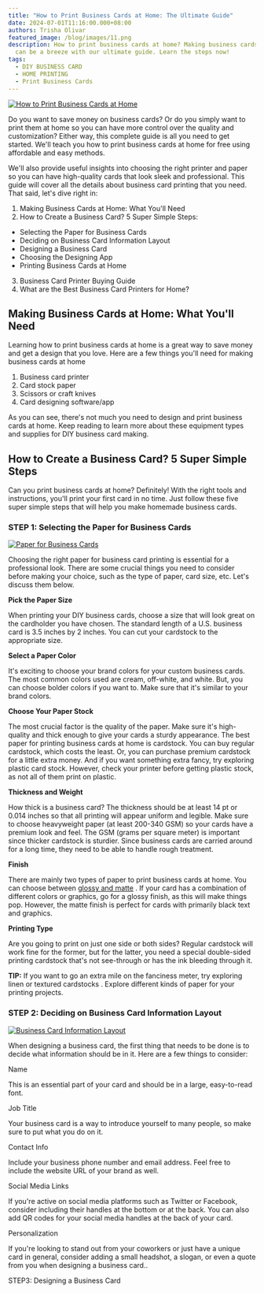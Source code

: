 ```yaml
---
title: "How to Print Business Cards at Home: The Ultimate Guide"
date: 2024-07-01T11:16:00.000+08:00
authors: Trisha Olivar
featured_image: /blog/images/11.png
description: How to print business cards at home? Making business cards at home
  can be a breeze with our ultimate guide. Learn the steps now!
tags:
  - DIY BUSINESS CARD
  - HOME PRINTING
  - Print Business Cards
---
```

[![How to Print Business Cards at Home](/blog/images/11.png "How to Print Business Cards at Home")](/blog/images/11.png)

Do you want to save money on business cards? Or do you simply want to print them at home so you can have more control over the quality and customization? Either way, this complete guide is all you need to get started. We'll teach you how to print business cards at home for free using affordable and easy methods.

We'll also provide useful insights into choosing the right printer and paper so you can have high-quality cards that look sleek and professional. This guide will cover all the details about business card printing that you need. That said, let's dive right in:

1. Making Business Cards at Home: What You'll Need
2. How to Create a Business Card? 5 Super Simple Steps:

* Selecting the Paper for Business Cards
* Deciding on Business Card Information Layout
* Designing a Business Card
* Choosing the Designing App
* Printing Business Cards at Home

3. Business Card Printer Buying Guide
4. What are the Best Business Card Printers for Home?

## Making Business Cards at Home: What You'll Need

Learning how to print business cards at home is a great way to save money and get a design that you love. Here are a few things you'll need for making business cards at home

1. Business card printer
2. Card stock paper
3. Scissors or craft knives
4. Card designing software/app

As you can see, there's not much you need to design and print business cards at home. Keep reading to learn more about these equipment types and supplies for DIY business card making.

## How to Create a Business Card? 5 Super Simple Steps

Can you print business cards at home? Definitely! With the right tools and instructions, you'll print your first card in no time. Just follow these five super simple steps that will help you make homemade business cards.

### **STEP 1: Selecting the Paper for Business Cards**

[![Paper for Business Cards](/blog/images/screenshot-2024-07-02-at-12.19.20 am.png "Paper for Business Cards")](/blog/images/screenshot-2024-07-02-at-12.19.20 am.png)

Choosing the right paper for business card printing is essential for a professional look. There are some crucial things you need to consider before making your choice, such as the type of paper, card size, etc. Let's discuss them below.

**Pick the Paper Size**

When printing your DIY business cards, choose a size that will look great on the cardholder you have chosen. The standard length of a U.S. business card is 3.5 inches by 2 inches. You can cut your cardstock to the appropriate size.

**Select a Paper Color**

It's exciting to choose your brand colors for your custom business cards. The most common colors used are cream, off-white, and white. But, you can choose bolder colors if you want to. Make sure that it's similar to your brand colors.

**Choose Your Paper Stock**

The most crucial factor is the quality of the paper. Make sure it's high-quality and thick enough to give your cards a sturdy appearance. The best paper for printing business cards at home is cardstock. You can buy regular cardstock, which costs the least. Or, you can purchase premium cardstock for a little extra money. And if you want something extra fancy, try exploring plastic card stock. However, check your printer before getting plastic stock, as not all of them print on plastic.

**Thickness and Weight**

How thick is a business card? The thickness should be at least 14 pt or 0.014 inches so that all printing will appear uniform and legible. Make sure to choose heavyweight paper (at least 200-340 GSM) so your cards have a premium look and feel. The GSM (grams per square meter) is important since thicker cardstock is sturdier. Since business cards are carried around for a long time, they need to be able to handle rough treatment.

**Finish**

There are mainly two types of paper to print business cards at home. You can choose between [glossy and matte](https://medium.com/compandsave/glossy-vs-matte-photo-paper-which-is-better-500028110dfe) . If your card has a combination of different colors or graphics, go for a glossy finish, as this will make things pop. However, the matte finish is perfect for cards with primarily black text and graphics.

**Printing Type**

Are you going to print on just one side or both sides? Regular cardstock will work fine for the former, but for the latter, you need a special double-sided printing cardstock that's not see-through or has the ink bleeding through it.

**TIP:** If you want to go an extra mile on the fanciness meter, try exploring linen or textured cardstocks . Explore different kinds of paper for your printing projects.

### STEP 2: Deciding on Business Card Information Layout

[![Business Card Information Layout](/blog/images/screenshot-2024-07-02-at-12.22.30 am.png "Business Card Information Layout")](/blog/images/screenshot-2024-07-02-at-12.22.30 am.png)

When designing a business card, the first thing that needs to be done is to decide what information should be in it. Here are a few things to consider:



Name

This is an essential part of your card and should be in a large, easy-to-read font.



Job Title

Your business card is a way to introduce yourself to many people, so make sure to put what you do on it.



Contact Info

Include your business phone number and email address. Feel free to include the website URL of your brand as well.



Social Media Links

If you're active on social media platforms such as Twitter or Facebook, consider including their handles at the bottom or at the back. You can also add QR codes for your social media handles at the back of your card.



Personalization

If you're looking to stand out from your coworkers or just have a unique card in general, consider adding a small headshot, a slogan, or even a quote from you when designing a business card..



STEP3: Designing a Business Card
